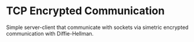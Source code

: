 # TCP Encrypted Communication
Simple server-client that communicate with sockets via simetric encrypted communication with Diffie-Hellman.  
